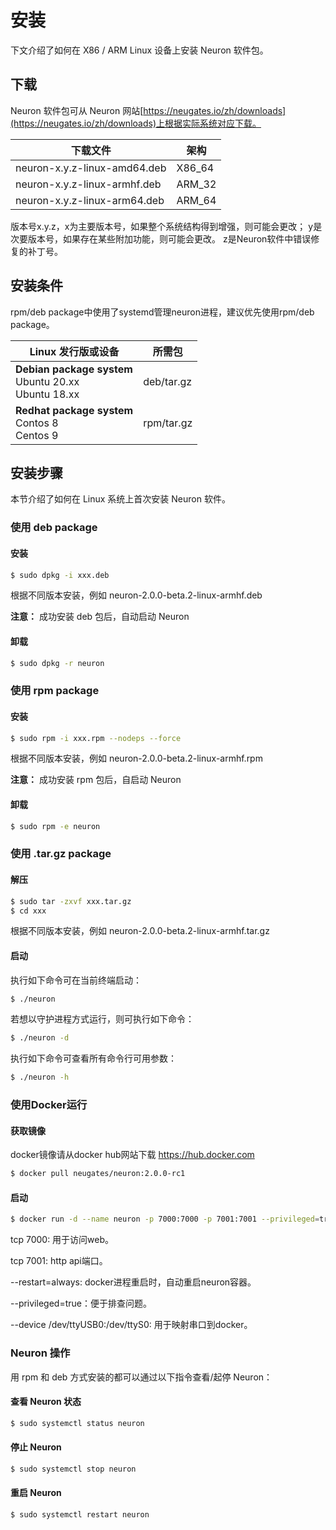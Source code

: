 # 安装

下文介绍了如何在 X86 / ARM Linux 设备上安装 Neuron 软件包。

## 下载

Neuron 软件包可从 Neuron 网站[https://neugates.io/zh/downloads](https://neugates.io/zh/downloads)上根据实际系统对应下载。

| 下载文件                                | 架构    |
| -------------------------------------- | ------ |
| neuron-x.y.z-linux-amd64.deb | X86_64 |
| neuron-x.y.z-linux-armhf.deb | ARM_32 |
| neuron-x.y.z-linux-arm64.deb | ARM_64 |

版本号x.y.z，x为主要版本号，如果整个系统结构得到增强，则可能会更改； y是次要版本号，如果存在某些附加功能，则可能会更改。 z是Neuron软件中错误修复的补丁号。

## 安装条件

rpm/deb package中使用了systemd管理neuron进程，建议优先使用rpm/deb package。

| Linux 发行版或设备 | 所需包          |
| ------------ | ---------------- |
| **Debian package system**</br>Ubuntu 20.xx </br>Ubuntu 18.xx | deb/tar.gz |
| **Redhat package system**</br>Contos 8</br>Centos 9 | rpm/tar.gz |

## 安装步骤

本节介绍了如何在 Linux 系统上首次安装 Neuron 软件。

### 使用 deb package

#### 安装

```bash
$ sudo dpkg -i xxx.deb
```

根据不同版本安装，例如 neuron-2.0.0-beta.2-linux-armhf.deb

**注意：** 成功安装 deb 包后，自动启动 Neuron

#### 卸载

```bash
$ sudo dpkg -r neuron
```

### 使用 rpm package

#### 安装

```bash
$ sudo rpm -i xxx.rpm --nodeps --force
```

根据不同版本安装，例如 neuron-2.0.0-beta.2-linux-armhf.rpm

**注意：** 成功安装 rpm 包后，自启动 Neuron

#### 卸载 

```bash
$ sudo rpm -e neuron
```

### 使用 .tar.gz package

#### 解压

```bash
$ sudo tar -zxvf xxx.tar.gz
$ cd xxx
```

根据不同版本安装，例如 neuron-2.0.0-beta.2-linux-armhf.tar.gz

#### 启动

执行如下命令可在当前终端启动：

```bash
$ ./neuron
```

若想以守护进程方式运行，则可执行如下命令：

```bash
$ ./neuron -d
```

执行如下命令可查看所有命令行可用参数：

```bash
$ ./neuron -h
```

### 使用Docker运行

#### 获取镜像

docker镜像请从docker hub网站下载 https://hub.docker.com

```bash
$ docker pull neugates/neuron:2.0.0-rc1
```

#### 启动

```bash
$ docker run -d --name neuron -p 7000:7000 -p 7001:7001 --privileged=true --restart=always emqx/neuron:2.0.0-rc1
```

tcp 7000: 用于访问web。

tcp 7001: http api端口。

--restart=always: docker进程重启时，自动重启neuron容器。

--privileged=true：便于排查问题。

--device /dev/ttyUSB0:/dev/ttyS0: 用于映射串口到docker。

### Neuron 操作

用 rpm 和 deb 方式安装的都可以通过以下指令查看/起停 Neuron：

#### 查看 Neuron 状态

```bash
$ sudo systemctl status neuron
```

#### 停止 Neuron

```bash
$ sudo systemctl stop neuron
```

#### 重启 Neuron

```bash
$ sudo systemctl restart neuron
```

